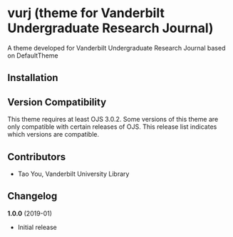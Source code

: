 # vurj (theme for Vanderbilt Undergraduate Research Journal) 

A theme developed for Vanderbilt Undergraduate Research Journal based on DefaultTheme 

## Installation


## Version Compatibility

This theme requires at least OJS 3.0.2. Some versions of this theme are only compatible with certain releases of OJS. This release list indicates which versions are compatible.


## Contributors
* Tao You, Vanderbilt University Library


## Changelog

**1.0.0** (2019-01)
* Initial release
